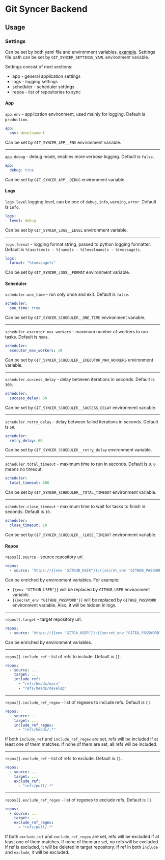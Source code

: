 # Git Syncer Backend

## Usage

### Settings

Can be set by both yaml file and environment variables, [example](examples/settings.yaml).
Settings file path can be set by `GIT_SYNCER_SETTINGS_YAML` environment variable.

Settings consist of next sections:

- app - general application settings
- logs - logging settings
- scheduler - scheduler settings
- repos - list of repositories to sync

#### App

`app.env` - application environment, used mainly for logging. Default is `production`.

```yaml
app:
  env: development
```

Can be set by `GIT_SYNCER_APP__ENV` environment variable.

---

`app.debug` - debug mode, enables more verbose logging. Default is `false`.

```yaml
app:
  debug: true
```

Can be set by `GIT_SYNCER_APP__DEBUG` environment variable.

#### Logs

`logs.level` logging level, can be one of `debug`, `info`, `warning`, `error`. Default is `info`.

```yaml
logs:
  level: debug
```

Can be set by `GIT_SYNCER_LOGS__LEVEL` environment variable.

---

`logs.format` - logging format string, passed to python logging formatter. Default is `%(asctime)s - %(name)s - %(levelname)s - %(message)s`.

```yaml
logs:
  format: "%(message)s"
```

Can be set by `GIT_SYNCER_LOGS__FORMAT` environment variable.

#### Scheduler

`scheduler.one_time` - run only once and exit. Default is `false`.

```yaml
scheduler:
  one_time: true
```

Can be set by `GIT_SYNCER_SCHEDULER__ONE_TIME` environment variable.

---

`scheduler.executor_max_workers` - maximum number of workers to run tasks. Default is `None`.

```yaml
scheduler:
  executor_max_workers: 10
```

Can be set by `GIT_SYNCER_SCHEDULER__EXECUTOR_MAX_WORKERS` environment variable.

---

`scheduler.success_delay` - delay between iterations in seconds. Default is `300`.

```yaml
scheduler:
  success_delay: 60
```

Can be set by `GIT_SYNCER_SCHEDULER__SUCCESS_DELAY` environment variable.

---

`scheduler.retry_delay` - delay between failed iterations in seconds. Default is `60`.

```yaml
scheduler:
  retry_delay: 60
```

Can be set by `GIT_SYNCER_SCHEDULER__retry_delay` environment variable.

---

`scheduler.total_timeout` - maximum time to run in seconds. Default is `0`. `0` means no timeout.

```yaml
scheduler:
  total_timeout: 600
```

Can be set by `GIT_SYNCER_SCHEDULER__TOTAL_TIMEOUT` environment variable.

---

`scheduler.close_timeout` - maximum time to wait for tasks to finish in seconds. Default is `10`.

```yaml
scheduler:
  close_timeout: 10
```

Can be set by `GIT_SYNCER_SCHEDULER__CLOSE_TIMEOUT` environment variable.

#### Repos

`repos[].source` - source repository url.

```yaml
repos:
  - source: 'https://{{env "GITHUB_USER"}}:{{secret_env "GITHUB_PASSWORD"}}@github.com/ovsds/git-syncer.git'
```

Can be enriched by environment variables.
For example:

- `{{env "GITHUB_USER"}}` will be replaced by `GITHUB_USER` environment variable.
- `{{secret_env "GITHUB_PASSWORD"}}` will be replaced by `GITHUB_PASSWORD` environment variable. Also, it will be hidden in logs.

---

`repos[].target` - target repository url.

```yaml
repos:
  - source: 'https://{{env "GITEA_USER"}}:{{secret_env "GITEA_PASSWORD"}}@gitea.ovsds.ru/ovsds/git-syncer.git'
```

Can be enriched by environment variables.

---

`repos[].include_ref` - list of refs to include. Default is `[]`.

```yaml
repos:
  - source: ...
    target: ...
    include_ref:
      - "refs/heads/main"
      - "refs/heads/develop"
```

---

`repos[].include_ref_regex` - list of regexes to include refs. Default is `[]`.

```yaml
repos:
  - source: ...
    target: ...
    include_ref_regex:
      - "refs/heads/.*"
```

If both `include_ref` and `include_ref_regex` are set, refs will be included if at least one of them matches.
If none of them are set, all refs will be included.

---

`repos[].exclude_ref` - list of refs to exclude. Default is `[]`.

```yaml
repos:
  - source: ...
    target: ...
    exclude_ref:
      - "refs/pull/.*"
```

---

`repos[].exclude_ref_regex` - list of regexes to exclude refs. Default is `[]`.

```yaml
repos:
  - source: ...
    target: ...
    exclude_ref_regex:
      - "refs/pull/.*"
```

If both `exclude_ref` and `exclude_ref_regex` are set, refs will be excluded if at least one of them matches.
If none of them are set, no refs will be excluded.
If ref is excluded, it will be deleted in target repository.
If ref in both `include` and `exclude`, it will be excluded.
